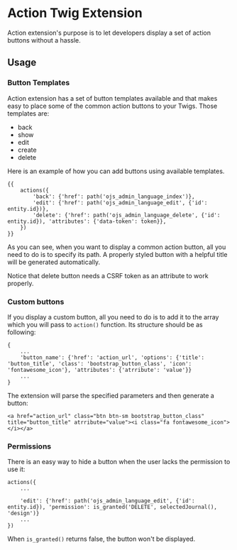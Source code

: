 # Action Twig Extension

Action extension's purpose is to let developers display a set of action buttons without a hassle.

## Usage

### Button Templates
Action extension has a set of button templates available and that makes easy to place some of the common action buttons to your Twigs. Those templates are:

* back
* show
* edit
* create
* delete

Here is an example of how you can add buttons using available templates.
```
{{
    actions({
        'back': {'href': path('ojs_admin_language_index')},
        'edit': {'href': path('ojs_admin_language_edit', {'id': entity.id})},
        'delete': {'href': path('ojs_admin_language_delete', {'id': entity.id}), 'attributes': {'data-token': token}},
    })
}}
```
As you can see, when you want to display a common action button, all you need to do is to specify its path. A properly styled button with a helpful title will be generated automatically.

Notice that delete button needs a CSRF token as an attribute to work properly.

### Custom buttons

If you display a custom button, all you need to do is to add it to the array which you will pass to `action()` function. Its structure should be as following:
```
{
    ...
    'button_name': {'href': 'action_url', 'options': {'title': 'button_title', 'class': 'bootstrap_button_class', 'icon': 'fontawesome_icon'}, 'attributes': {'atrribute': 'value'}}
    ...
}
```

The extension will parse the specified parameters and then generate a button:
```
<a href="action_url" class="btn btn-sm bootstrap_button_class" title="button_title" atrribute="value"><i class="fa fontawesome_icon"></i></a>
```

### Permissions

There is an easy way to hide a button when the user lacks the permission to use it:

```
actions({
    ...

    'edit': {'href': path('ojs_admin_language_edit', {'id': entity.id}), 'permission': is_granted('DELETE', selectedJournal(), 'design')}
    ...
})
```
When `is_granted()` returns false, the button won't be displayed.
